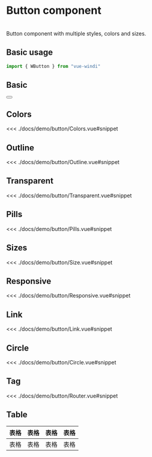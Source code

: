 <script setup>

import demoBasic from './demo/Basic.vue'
import demoColors from "./demo/Colors.vue"
import demoOutline from "./demo/Outline.vue"
import demoTransparent from "./demo/Transparent.vue"
import demoPills from "./demo/Pills.vue"
import demoSize from "./demo/Size.vue"
import demoLink from "./demo/Link.vue"
import demoCircle from "./demo/Circle.vue"
import demoRouter from "./demo/Router.vue"
import demoResponsive from "./demo/Responsive.vue"
import Button from './Button.vue'

</script>

# Button component

<br />
Button component with multiple styles, colors and sizes.

## Basic usage

```js
import { WButton } from "vue-windi"
```
## Basic

<Button></Button>

<demoBasic/>

<!-- <<< ./docs/demo/button/Basic.vue#snippet -->

## Colors

<demoColors/>

<<< ./docs/demo/button/Colors.vue#snippet

## Outline

<demoOutline/>

<<< ./docs/demo/button/Outline.vue#snippet


## Transparent

<demoTransparent/>

<<< ./docs/demo/button/Transparent.vue#snippet

## Pills

<demoPills/>

<<< ./docs/demo/button/Pills.vue#snippet


## Sizes

<demoSize/>

<<< ./docs/demo/button/Size.vue#snippet


## Responsive 

<demoResponsive/>

<<< ./docs/demo/button/Responsive.vue#snippet




## Link

<demoLink/>

<<< ./docs/demo/button/Link.vue#snippet


## Circle

<demoCircle/>

<<< ./docs/demo/button/Circle.vue#snippet


## Tag 

<demoRouter/>

<<< ./docs/demo/button/Router.vue#snippet

## Table

|表格|表格|表格|表格|
|---|---|---|---|
|表格|表格|表格|表格|


